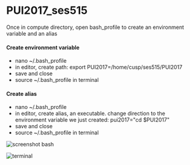 # PUI2017_ses515

Once in compute directory, open bash_profile to create an environment variable and an alias
#### Create environment variable
* nano ~/.bash_profile
* in editor, create path: export PUI2017=/home/cusp/ses515/PUI2017
* save and close
* source ~/.bash_profile in terminal


#### Create alias
* nano ~/.bash_profile
* in editor, create alias, an executable. change direction to the environment variable we just created: pui2017="cd $PUI2017"
* save and close
* source ~/.bash_profile in terminal

![screenshot bash](https://github.com/sebscho/PUI2017_ses515_/blob/master/Screenshot%202017-09-17%2023.35.46.png)

![terminal](https://github.com/sebscho/PUI2017_ses515_/blob/master/Screenshot%202017-09-17%2023.32.26.png)
